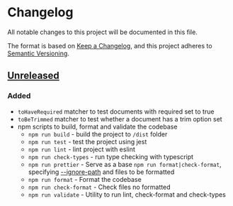 # Changelog

All notable changes to this project will be documented in this file.

The format is based on [Keep a Changelog](https://keepachangelog.com/en/1.0.0/),
and this project adheres to [Semantic Versioning](https://semver.org/spec/v2.0.0.html).

## [Unreleased]

### Added

- `toHaveRequired` matcher to test documents with required set to true
- `toBeTrimmed` matcher to test whether a document has a trim option set
- npm scripts to build, format and validate the codebase
  - `npm run build` - build the project to `/dist` folder
  - `npm run test` - test the project using jest
  - `npm run lint` - lint project with eslint
  - `npm run check-types` - run type checking with typescript
  - `npm run prettier` - Serve as a base `npm run format|check-format`, specifying [--ignore-path](https://prettier.io/docs/en/cli.html#--ignore-path) and files to be formatted
  - `npm run format` - Format the codebase
  - `npm run check-format` - Check files no formatted
  - `npm run validate` - Utility to run lint, check-format and check-types

[unreleased]: https://github.com/peterleiva/mongoose-matchers/compare/v1.0.0...HEAD
